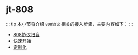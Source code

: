 
# jt-808

::: tip
本小节将介绍 `808协议` 相关的接入步骤，主要内容如下：
:::

- [808协议扫盲](docs/v1/jt-808/guide/basic/protocol-introduction.md)
- [快速开始](docs/v1/jt-808/guide/basic/quick-start.md)
- [定制化](./customized.md)
